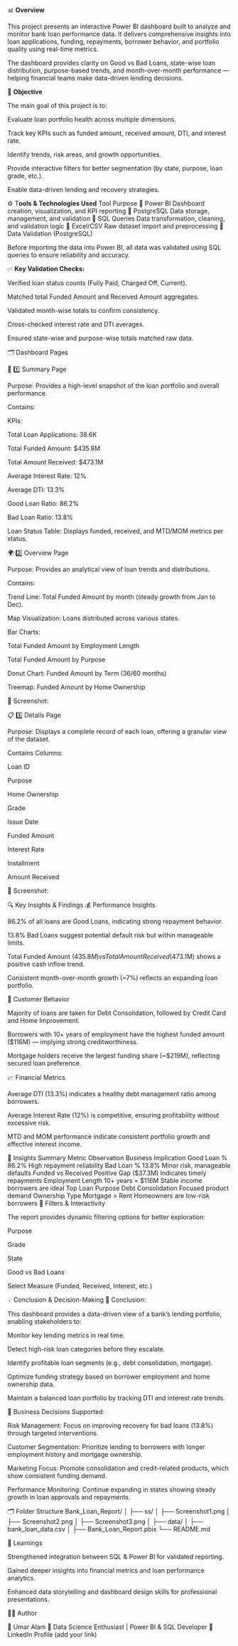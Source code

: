 📊 **Overview**

This project presents an interactive Power BI dashboard built to analyze and monitor bank loan performance data.
It delivers comprehensive insights into loan applications, funding, repayments, borrower behavior, and portfolio quality using real-time metrics.

The dashboard provides clarity on Good vs Bad Loans, state-wise loan distribution, purpose-based trends, and month-over-month performance — helping financial teams make data-driven lending decisions.

🎯 **Objective**

The main goal of this project is to:

Evaluate loan portfolio health across multiple dimensions.

Track key KPIs such as funded amount, received amount, DTI, and interest rate.

Identify trends, risk areas, and growth opportunities.

Provide interactive filters for better segmentation (by state, purpose, loan grade, etc.).

Enable data-driven lending and recovery strategies.

⚙️ T**ools & Technologies Used**
Tool	Purpose
🧩 Power BI	Dashboard creation, visualization, and KPI reporting
🧮 PostgreSQL	Data storage, management, and validation
🧠 SQL Queries	Data transformation, cleaning, and validation logic
📑 Excel/CSV	Raw dataset import and preprocessing
🧾 Data Validation (PostgreSQL)

Before importing the data into Power BI, all data was validated using SQL queries to ensure reliability and accuracy.

✅ **Key Validation Checks:**

Verified loan status counts (Fully Paid, Charged Off, Current).

Matched total Funded Amount and Received Amount aggregates.

Validated month-wise totals to confirm consistency.

Cross-checked interest rate and DTI averages.

Ensured state-wise and purpose-wise totals matched raw data.

🗂️ Dashboard Pages

🧭 1️⃣ Summary Page

Purpose:
Provides a high-level snapshot of the loan portfolio and overall performance.

Contains:

KPIs:

Total Loan Applications: 38.6K

Total Funded Amount: $435.8M

Total Amount Received: $473.1M

Average Interest Rate: 12%

Average DTI: 13.3%

Good Loan Ratio: 86.2%

Bad Loan Ratio: 13.8%

Loan Status Table: Displays funded, received, and MTD/MOM metrics per status.


[](https://github.com/umar9643/BANK-LOAN-ANALYSIS-SQL-POWER-BI/blob/main/Dashboard_ss/Screenshot%202025-10-31%20223631.png)


🌍 2️⃣ Overview Page

Purpose:
Provides an analytical view of loan trends and distributions.

Contains:

Trend Line: Total Funded Amount by month (steady growth from Jan to Dec).

Map Visualization: Loans distributed across various states.

Bar Charts:

Total Funded Amount by Employment Length

Total Funded Amount by Purpose

Donut Chart: Funded Amount by Term (36/60 months)

Treemap: Funded Amount by Home Ownership

📸 Screenshot:


📋 3️⃣ Details Page

Purpose:
Displays a complete record of each loan, offering a granular view of the dataset.

Contains Columns:

Loan ID

Purpose

Home Ownership

Grade

Issue Date

Funded Amount

Interest Rate

Installment

Amount Received

📸 Screenshot:


🔍 Key Insights & Findings
💰 Performance Insights

86.2% of all loans are Good Loans, indicating strong repayment behavior.

13.8% Bad Loans suggest potential default risk but within manageable limits.

Total Funded Amount ($435.8M) vs Total Amount Received ($473.1M) shows a positive cash inflow trend.

Consistent month-over-month growth (~7%) reflects an expanding loan portfolio.

🏡 Customer Behavior

Majority of loans are taken for Debt Consolidation, followed by Credit Card and Home Improvement.

Borrowers with 10+ years of employment have the highest funded amount ($116M) — implying strong creditworthiness.

Mortgage holders receive the largest funding share (~$219M), reflecting secured loan preference.

📈 Financial Metrics

Average DTI (13.3%) indicates a healthy debt management ratio among borrowers.

Average Interest Rate (12%) is competitive, ensuring profitability without excessive risk.

MTD and MOM performance indicate consistent portfolio growth and effective interest income.

🧠 Insights Summary
Metric	Observation	Business Implication
Good Loan %	86.2%	High repayment reliability
Bad Loan %	13.8%	Minor risk, manageable defaults
Funded vs Received	Positive Gap ($37.3M)	Indicates timely repayments
Employment Length	10+ years = $116M	Stable income borrowers are ideal
Top Loan Purpose	Debt Consolidation	Focused product demand
Ownership Type	Mortgage > Rent	Homeowners are low-risk borrowers
🧩 Filters & Interactivity

The report provides dynamic filtering options for better exploration:

Purpose

Grade

State

Good vs Bad Loans

Select Measure (Funded, Received, Interest, etc.)

💡 Conclusion & Decision-Making
🧾 Conclusion:

This dashboard provides a data-driven view of a bank’s lending portfolio, enabling stakeholders to:

Monitor key lending metrics in real time.

Detect high-risk loan categories before they escalate.

Identify profitable loan segments (e.g., debt consolidation, mortgage).

Optimize funding strategy based on borrower employment and home ownership data.

Maintain a balanced loan portfolio by tracking DTI and interest rate trends.

🧭 Business Decisions Supported:

Risk Management: Focus on improving recovery for bad loans (13.8%) through targeted interventions.

Customer Segmentation: Prioritize lending to borrowers with longer employment history and mortgage ownership.

Marketing Focus: Promote consolidation and credit-related products, which show consistent funding demand.

Performance Monitoring: Continue expanding in states showing steady growth in loan approvals and repayments.

🗂️ Folder Structure
Bank_Loan_Report/
│
├── ss/
│   ├── Screenshot1.png
│   ├── Screenshot2.png
│   ├── Screenshot3.png
│
├── data/
│   ├── bank_loan_data.csv
│
├── Bank_Loan_Report.pbix
└── README.md

🧠 Learnings

Strengthened integration between SQL & Power BI for validated reporting.

Gained deeper insights into financial metrics and loan performance analytics.

Enhanced data storytelling and dashboard design skills for professional presentations.

👨‍💻 Author

🧑 Umar Alam
📍 Data Science Enthusiast | Power BI & SQL Developer
🔗 LinkedIn Profile
 (add your link)
